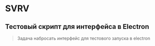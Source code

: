 # **SVRV**
## **Тестовый скрипт для интерфейса в Electron**

> Задача набросать интерфейс 
> для тестового запуска в electron 
>





